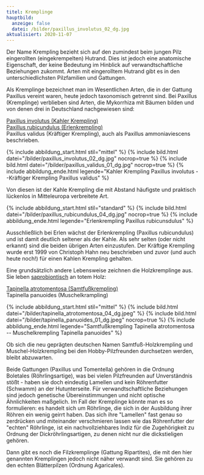 ```yaml
---
titel: Kremplinge
hauptbild:
  anzeige: false
  datei: /bilder/paxillus_involutus_02_dg.jpg
aktualisiert: 2020-11-07
---
```

Der Name Krempling bezieht sich auf den zumindest beim jungen Pilz eingerollten (eingekrempelten) Hutrand. Dies ist jedoch eine anatomische Eigenschaft, der keine Bedeutung im Hinblick auf verwandtschaftliche Beziehungen zukommt. Arten mit eingerolltem Hutrand gibt es in den unterschiedlichsten Pilzfamilien und Gattungen.

Als Kremplinge bezeichnet man im Wesentlichen Arten, die in der Gattung Paxillus vereint waren, heute jedoch taxonomisch getrennt sind. Bei Paxillus (Kremplinge) verblieben sind Arten, die Mykorrhiza mit Bäumen bilden und von denen drei in Deutschland nachgewiesen sind:

[Paxillus involutus (Kahler Krempling)](/pilze/paxillus-involutus-kahler-krempling)\
[Paxillus rubicundulus (Erlenkrempling)](/pilze/paxillus-rubicundulus-erlenkrempling)\
Paxillus validus (Kräftiger Krempling), auch als Paxillus ammoniaviescens beschrieben.

{% include abbildung_start.html stil="mittel" %}
{% include bild.html datei="/bilder/paxillus_involutus_02_dg.jpg" nocrop=true %}
{% include bild.html datei="/bilder/paxillus_validus_01_dg.jpg" nocrop=true %}
{% include abbildung_ende.html legende="Kahler Krempling Paxillus involutus --Kräftiger Krempling Paxillus validus" %}

Von diesen ist der Kahle Krempling die mit Abstand häufigste und praktisch lückenlos in Mitteleuropa verbreitete Art.

{% include abbildung_start.html stil="standard" %}
{% include bild.html datei="/bilder/paxillus_rubicundulus_04_dg.jpg" nocrop=true %}
{% include abbildung_ende.html legende="Erlenkrempling Paxillus rubicunsdulus" %}

Ausschließlich bei Erlen wächst der Erlenkrempling (Paxillus rubicundulus) und ist damit deutlich seltener als der Kahle. Als sehr selten (oder nicht erkannt) sind die beiden übrigen Arten einzustufen. Der Kräftige Krempling wurde erst 1999 von Christoph Hahn neu beschrieben und zuvor (und auch heute noch!) für einen Kahlen Krempling gehalten. 

Eine grundsätzlich andere Lebensweise zeichnen die Holzkremplinge aus. Sie leben [saprobiontisch](saprobiontisch "Glossar") an totem Holz:

[Tapinella atrotomentosa (Samtfußkrempling)](/pilze/tapinella-atrotomentosa-samtfußkrempling)\
Tapinella panuoides (Muschelkrampling)

{% include abbildung_start.html stil="mittel" %}
{% include bild.html datei="/bilder/tapinella_atrotomentosa_04_dg.jpeg" %}
{% include bild.html datei="/bilder/tapinella_panuoides_01_dg.jpeg" nocrop=true %}
{% include abbildung_ende.html legende="Samtfußkrempling Tapinella atrotomentosa --  Muschelkrempling Tapinella panuoides" %}

Ob sich die neu geprägten deutschen Namen Samtfuß-Holzkrempling und Muschel-Holzkrempling bei den Hobby-Pilzfreunden durchsetzen werden, bleibt abzuwarten.

Beide Gattungen (Paxillus und Tomentella) gehören in die Ordnung Boletales (Röhrlingsartige), was bei vielen Pilzfreunden auf Unverständnis stößt - haben sie doch eindeutig Lamellen und kein Röhrenfutter (Schwamm) an der Hutunterseite. Für verwandtschaftliche Beziehungen sind jedoch genetische Übereinstimmungen und nicht optische Ähnlichkeiten maßgelich. Im Fall der Kremplinge könnte man es so formulieren: es handelt sich um Röhrlinge, die sich in der Ausbildung ihrer Röhren ein wenig geirrt haben. Das sich ihre "Lamellen" fast genau so zerdrücken und miteinander verschmieren lassen wie das Röhrenfutter der "echten" Röhrlinge, ist ein nachvollziehbares Indiz für die Zugehörigkeit zu Ordnung der Dickröhrlingsartigen, zu denen nicht nur die dickstieligen gehören.

Dann gibt es noch die Filzkremplinge (Gattung Ripartites), die mit den hier genannten Kremplingen jedoch nicht näher verwandt sind. Sie gehören zu den echten Blätterpilzen (Ordnung Agaricales).